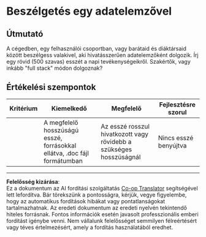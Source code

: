 <!--
CO_OP_TRANSLATOR_METADATA:
{
  "original_hash": "70d65aeddc06170bc1aed5b27805f930",
  "translation_date": "2025-09-05T16:05:46+00:00",
  "source_file": "1-Introduction/4-techniques-of-ML/assignment.md",
  "language_code": "hu"
}
-->
# Beszélgetés egy adatelemzővel

## Útmutató

A cégedben, egy felhasználói csoportban, vagy barátaid és diáktársaid között beszélgess valakivel, aki hivatásszerűen adatelemzőként dolgozik. Írj egy rövid (500 szavas) esszét a napi tevékenységeikről. Szakértők, vagy inkább "full stack" módon dolgoznak?

## Értékelési szempontok

| Kritérium | Kiemelkedő                                                                         | Megfelelő                                                        | Fejlesztésre szorul   |
| --------- | ---------------------------------------------------------------------------------- | ---------------------------------------------------------------- | --------------------- |
|           | A megfelelő hosszúságú esszé, forrásokkal ellátva, .doc fájl formátumban           | Az esszé rosszul hivatkozott vagy rövidebb a szükséges hosszúságnál | Nincs esszé benyújtva |

---

**Felelősség kizárása**:  
Ez a dokumentum az AI fordítási szolgáltatás [Co-op Translator](https://github.com/Azure/co-op-translator) segítségével lett lefordítva. Bár törekszünk a pontosságra, kérjük, vegye figyelembe, hogy az automatikus fordítások hibákat vagy pontatlanságokat tartalmazhatnak. Az eredeti dokumentum az eredeti nyelvén tekintendő hiteles forrásnak. Fontos információk esetén javasolt professzionális emberi fordítást igénybe venni. Nem vállalunk felelősséget semmilyen félreértésért vagy téves értelmezésért, amely a fordítás használatából eredhet.
